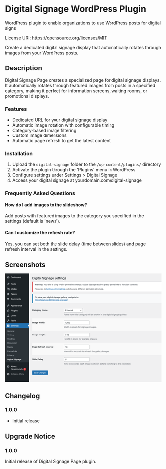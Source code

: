 # Digital Signage WordPress Plugin

WordPress plugin to enable organizations to use WordPress posts for digital signs

License URI: https://opensource.org/licenses/MIT

Create a dedicated digital signage display that automatically rotates through images from your WordPress posts.

## Description

Digital Signage Page creates a specialized page for digital signage displays. It automatically rotates through featured images from posts in a specified category, making it perfect for information screens, waiting rooms, or promotional displays.

### Features
* Dedicated URL for your digital signage display
* Automatic image rotation with configurable timing
* Category-based image filtering
* Custom image dimensions
* Automatic page refresh to get the latest content

### Installation

1. Upload the `digital-signage` folder to the `/wp-content/plugins/` directory
2. Activate the plugin through the 'Plugins' menu in WordPress
3. Configure settings under Settings > Digital Signage
4. Access your digital signage at yourdomain.com/digital-signage

### Frequently Asked Questions

#### How do I add images to the slideshow?

Add posts with featured images to the category you specified in the settings (default is 'news').

#### Can I customize the refresh rate?

Yes, you can set both the slide delay (time between slides) and page refresh interval in the settings.

## Screenshots

![Digital signage display](/wp-content/plugins/digital-signage/assets/screenshot-1.png)

## Changelog

### 1.0.0
* Initial release

## Upgrade Notice

### 1.0.0
Initial release of Digital Signage Page plugin.

